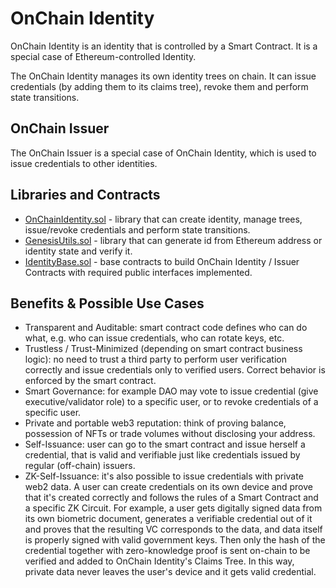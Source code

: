 # OnChain Identity

OnChain Identity is an identity that is controlled by a Smart Contract. It is a special case of Ethereum-controlled Identity.

The OnChain Identity manages its own identity trees on chain. It can issue credentials (by adding them to its claims tree), revoke them and perform state transitions.

## OnChain Issuer

The OnChain Issuer is a special case of OnChain Identity, which is used to issue credentials to other identities.

## Libraries and Contracts

* [OnChainIdentity.sol](https://github.com/iden3/contracts/blob/master/contracts/lib/OnChainIdentity.sol) - library that can create identity, manage trees, issue/revoke credentials and perform state transitions.
* [GenesisUtils.sol](https://github.com/iden3/contracts/blob/master/contracts/lib/GenesisUtils.sol) - library that can generate id from Ethereum address or identity state and verify it.
* [IdentityBase.sol](https://github.com/iden3/contracts/blob/master/contracts/lib/IdentityBase.sol) - base contracts to build OnChain Identity / Issuer Contracts with required public interfaces implemented.

## Benefits & Possible Use Cases

* Transparent and Auditable: smart contract code defines who can do what, e.g. who can issue credentials, who can rotate keys, etc.
* Trustless / Trust-Minimized (depending on smart contract business logic): no need to trust a third party to perform user verification correctly and issue credentials only to verified users. Correct behavior is enforced by the smart contract.
* Smart Governance: for example DAO may vote to issue credential (give executive/validator role) to a specific user, or to revoke credentials of a specific user. 
* Private and portable web3 reputation: think of proving balance, possession of NFTs or trade volumes without disclosing your address.
* Self-Issuance: user can go to the smart contract and issue herself a credential, that is valid and verifiable just like credentials issued by regular (off-chain) issuers.
* ZK-Self-Issuance: it's also possible to issue credentials with private web2 data. A user can create credentials on its own device and prove that it's created correctly and follows the rules of a Smart Contract and a specific ZK Circuit. For example, a user gets digitally signed data from its own biometric document, generates a verifiable credential out of it and proves that the resulting VC corresponds to the data, and data itself is properly signed with valid government keys. Then only the hash of the credential together with zero-knowledge proof is sent on-chain to be verified and added to OnChain Identity's Claims Tree. In this way, private data never leaves the user's device and it gets valid credential.
